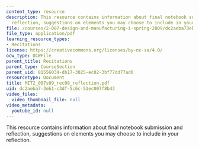 ```yaml
---
content_type: resource
description: This resource contains information about final notebook submission and
  reflection, suggestions on elements you may choose to include in your reflection.
file: /courses/2-007-design-and-manufacturing-i-spring-2009/dc2aeba73eb1c3df5c6c51ec007f8b43_MIT2_007s09_rec08_reflection.pdf
file_type: application/pdf
learning_resource_types:
- Recitations
license: https://creativecommons.org/licenses/by-nc-sa/4.0/
ocw_type: OCWFile
parent_title: Recitations
parent_type: CourseSection
parent_uid: 81556034-db17-3025-ec02-3bf77dd77ad0
resourcetype: Document
title: MIT2_007s09_rec08_reflection.pdf
uid: dc2aeba7-3eb1-c3df-5c6c-51ec007f8b43
video_files:
  video_thumbnail_file: null
video_metadata:
  youtube_id: null
---
```

This resource contains information about final notebook submission and reflection, suggestions on elements you may choose to include in your reflection.